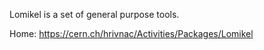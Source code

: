 Lomikel is a set of general purpose tools.

Home: https://cern.ch/hrivnac/Activities/Packages/Lomikel
